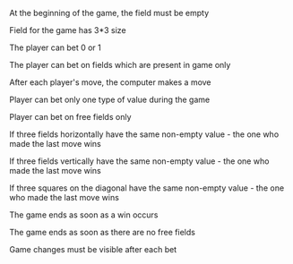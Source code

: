 At the beginning of the game, the field must be empty

Field for the game has 3*3 size

The player can bet 0 or 1

The player can bet on fields which are present in game only

After each player's move, the computer makes a move

Player can bet only one type of value during the game 

Player can bet on free fields only 

If three fields horizontally have the same non-empty value - the one who made the last move wins

If three fields vertically have the same non-empty value - the one who made the last move wins

If three squares on the diagonal have the same non-empty value - the one who made the last move wins

The game ends as soon as a win occurs 

The game ends as soon as there are no free fields

Game changes must be visible after each bet